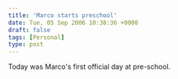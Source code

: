 ```yaml
---
title: 'Marco starts preschool'
date: Tue, 05 Sep 2006 10:38:36 +0000
draft: false
tags: [Personal]
type: post
---
```


Today was Marco's first official day at pre-school.